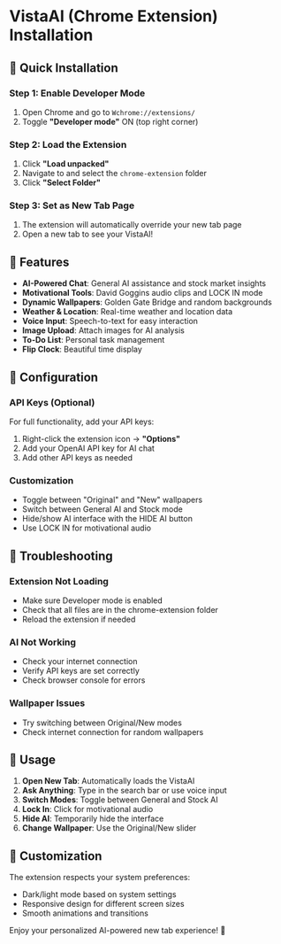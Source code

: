 # VistaAI (Chrome Extension) Installation

## 🚀 Quick Installation

### Step 1: Enable Developer Mode
1. Open Chrome and go to `Wchrome://extensions/`
2. Toggle **"Developer mode"** ON (top right corner)

### Step 2: Load the Extension
1. Click **"Load unpacked"**
2. Navigate to and select the `chrome-extension` folder
3. Click **"Select Folder"**

### Step 3: Set as New Tab Page
1. The extension will automatically override your new tab page
2. Open a new tab to see your VistaAI!

## 🎯 Features

- **AI-Powered Chat**: General AI assistance and stock market insights
- **Motivational Tools**: David Goggins audio clips and LOCK IN mode
- **Dynamic Wallpapers**: Golden Gate Bridge and random backgrounds
- **Weather & Location**: Real-time weather and location data
- **Voice Input**: Speech-to-text for easy interaction
- **Image Upload**: Attach images for AI analysis
- **To-Do List**: Personal task management
- **Flip Clock**: Beautiful time display

## 🔧 Configuration

### API Keys (Optional)
For full functionality, add your API keys:
1. Right-click the extension icon → **"Options"**
2. Add your OpenAI API key for AI chat
3. Add other API keys as needed

### Customization
- Toggle between "Original" and "New" wallpapers
- Switch between General AI and Stock mode
- Hide/show AI interface with the HIDE AI button
- Use LOCK IN for motivational audio

## 🐛 Troubleshooting

### Extension Not Loading
- Make sure Developer mode is enabled
- Check that all files are in the chrome-extension folder
- Reload the extension if needed

### AI Not Working
- Check your internet connection
- Verify API keys are set correctly
- Check browser console for errors

### Wallpaper Issues
- Try switching between Original/New modes
- Check internet connection for random wallpapers

## 📱 Usage

1. **Open New Tab**: Automatically loads the VistaAI
2. **Ask Anything**: Type in the search bar or use voice input
3. **Switch Modes**: Toggle between General and Stock AI
4. **Lock In**: Click for motivational audio
5. **Hide AI**: Temporarily hide the interface
6. **Change Wallpaper**: Use the Original/New slider

## 🎨 Customization

The extension respects your system preferences:
- Dark/light mode based on system settings
- Responsive design for different screen sizes
- Smooth animations and transitions

Enjoy your personalized AI-powered new tab experience! 🚀
